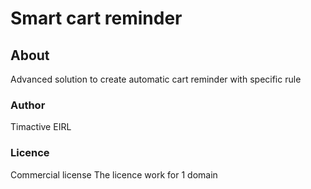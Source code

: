 # Smart cart reminder

## About

Advanced solution to create automatic cart reminder with specific rule

### Author

Timactive EIRL

### Licence

Commercial license
The licence work for 1 domain

